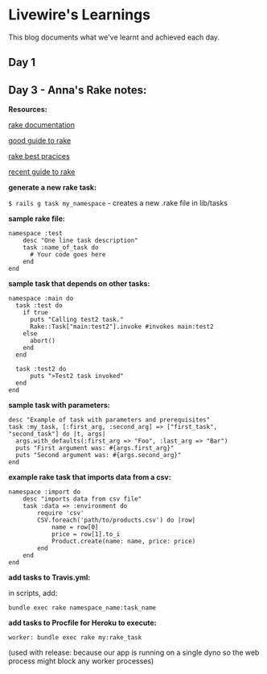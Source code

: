 # Livewire's Learnings

This blog documents what we've learnt and achieved each day.

## Day 1

## Day 3 - Anna's Rake notes:

**Resources:**

[rake documentation](https://www.stuartellis.name/articles/rake/)

[good guide to rake](https://dev.to/vinistock/customizing-rails-rake-tasks-3bg5) 

[rake best pracices](https://edelpero.svbtle.com/everything-you-always-wanted-to-know-about-writing-good-rake-tasks-but-were-afraid-to-ask)

[recent guide to rake](https://www.rubyguides.com/2019/02/ruby-rake/)

**generate a new rake task:**

`$ rails g task my_namespace` - creates a new .rake file in lib/tasks

**sample rake file:**

```
namespace :test
	desc "One line task description"
	task :name_of_task do
	  # Your code goes here
	end
end
```

**sample task that depends on other tasks:**

```
namespace :main do
  task :test do
    if true
      puts "Calling test2 task."
      Rake::Task["main:test2"].invoke #invokes main:test2
    else
      abort()
    end
  end

  task :test2 do
      puts ">Test2 task invoked"
  end
end
```

**sample task with parameters:**

```
desc "Example of task with parameters and prerequisites"
task :my_task, [:first_arg, :second_arg] => ["first_task", "second_task"] do |t, args|
  args.with_defaults(:first_arg => "Foo", :last_arg => "Bar")
  puts "First argument was: #{args.first_arg}"
  puts "Second argument was: #{args.second_arg}"
end
```

**example rake task that imports data from a csv:**

```
namespace :import do
	desc "imports data from csv file"
	task :data => :environment do
		require 'csv'
		CSV.foreach('path/to/products.csv') do |row|
			name = row[0]
			price = row[1].to_i
			Product.create(name: name, price: price)
		end
	end
end
```

**add tasks to Travis.yml:**

in scripts, add:

`bundle exec rake namespace_name:task_name`

**add tasks to Procfile for Heroku to execute:**

`worker: bundle exec rake my:rake_task`

(used with release: because our app is running on a single dyno so the web process might block any worker processes)